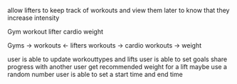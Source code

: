 <!-- Progressive Overload  -->
allow lifters to keep track of workouts and view them later to know that they increase intensity

<!-- models -->
Gym
workout
lifter
cardio 
weight

<!-- relationships -->
Gyms -> workouts <- lifters 
workouts -> cardio
workouts -> weight

<!-- User Stories -->

<!-- MVP -->

<!-- user is able to enter a workout that has many lifts -->
<!-- create a method to view every lift a lifter has done and a method to view every lift that relates to a certain workout -->
<!-- Triston -->
<!-- user is able to get all lifts associated with a workout -->
<!-- user is able to retrieve their previous workouts -->


<!-- Jose -->
<!-- user is able to create a profile -->
<!-- user is able to add multiples gyms -->


<!-- Stretch goals -->

user is able to update workouttypes and lifts
user is able to set goals
share progress with another user
get recommended weight for a lift maybe use a random number
user is able to set a start time and end time

